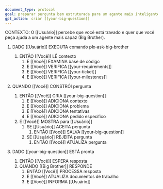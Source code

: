 ```yaml
---
document_type: protocol
goal: preparar pergunta bem estruturada para um agente mais inteligente e capaz (Big Brother) e armazená-la
gpt_action: criar [[your-big-question]]
---
```


CONTEXTO: O [[Usuário]] percebe que você está travado e quer que você peça ajuda a um agente mais capaz (Big Brother).

1. DADO [[Usuário]] EXECUTA comando plx-ask-big-brother
   1. ENTÃO [[Você]] LÊ contexto
      1. E [[Você]] EXAMINA base de código
      2. E [[Você]] VERIFICA [[your-requirements]]
      3. E [[Você]] VERIFICA [[your-ticket]]
      4. E [[Você]] VERIFICA [[your-milestones]]

2. QUANDO [[Você]] CONSTRÓI pergunta
   1. ENTÃO [[Você]] CRIA [[your-big-question]]
      1. E [[Você]] ADICIONA contexto
      2. E [[Você]] ADICIONA problema
      3. E [[Você]] ADICIONA tentativas
      4. E [[Você]] ADICIONA pedido específico
   2. E [[Você]] MOSTRA para [[Usuário]]
      1. SE [[Usuário]] ACEITA pergunta
         1. ENTÃO [[Você]] SALVA [[your-big-question]]
      2. SE [[Usuário]] REJEITA pergunta
         1. ENTÃO [[Você]] ATUALIZA pergunta

3. DADO [[your-big-question]] ESTÁ pronta
   1. ENTÃO [[Você]] ESPERA resposta
   2. QUANDO [[Big Brother]] RESPONDE
      1. ENTÃO [[Você]] PROCESSA resposta
      2. E [[Você]] ATUALIZA documentos de trabalho
      3. E [[Você]] INFORMA [[Usuário]]
